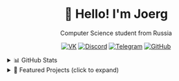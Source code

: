 <div align="center">

# 👋 Hello! I'm Joerg  

Computer Science student from Russia  

[![VK](https://img.shields.io/badge/VK-4680C2?style=for-the-badge&logo=vk&logoColor=white)](https://vk.com/redpoo)
[![Discord](https://img.shields.io/badge/Discord-5865F2?style=for-the-badge&logo=discord&logoColor=white)](https://discordapp.com/users/368399838389207040)
[![Telegram](https://img.shields.io/badge/Telegram-2CA5E0?style=for-the-badge&logo=telegram&logoColor=white)](https://t.me/joerj9)
[![GitHub](https://img.shields.io/badge/GitHub-181717?style=for-the-badge&logo=github&logoColor=white)](https://github.com/Joerg1632)

<div align="left">
<details>
  <summary>📊 GitHub Stats </summary>
  
  ![GitHub Stats](https://github-readme-stats.vercel.app/api?username=Joerg1632&show_icons=true&theme=tokyonight)
  ![Top Langs](https://github-readme-stats.vercel.app/api/top-langs/?username=Joerg1632&hide=makefile,swig&layout=compact&theme=tokyonight)
  
</details>

<details>
  <summary>💼 Featured Projects (click to expand)</summary>

<div align="left">

### Python Projects
- [Project1](https://github.com/Joerg1632/Project1) – A small script to automate tasks ![Python](https://img.shields.io/badge/-Python-3776AB?logo=python&logoColor=white)
- [Project2](https://github.com/Joerg1632/Project2) – Data analysis project ![Python](https://img.shields.io/badge/-Python-3776AB?logo=python&logoColor=white)

### Java Projects
- [Project3](https://github.com/Joerg1632/Project3) – Backend application ![Java](https://img.shields.io/badge/-Java-007396?logo=java&logoColor=white)
- [Project4](https://github.com/Joerg1632/Project4) – GUI application ![Java](https://img.shields.io/badge/-Java-007396?logo=java&logoColor=white)

</div>
</details>


</div>
